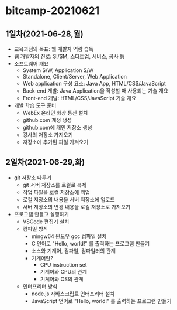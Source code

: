 # bitcamp-20210621

## 1일차(2021-06-28,월)
- 교육과정의 목표: 웹 개발자 역량 습득
- 웹 개발자의 진로: SI/SM, 스타트업, 서비스, 공사 등
- 소프트웨어 개요
	- System S/W, Application S/W
	- Standalone, Client/Server, Web Application
	- Web application 구성 요소: Java App, HTML/CSS/JavaScript
	- Back-end 개발: Java Application을 작성할 때 사용되는 기술 개요
	- Front-end 개발: HTML/CSS/JavaScript 기술 개요
- 개발 학습 도구 준비
	- WebEx 온라인 화상 통신 설치
	- github.com 계정 생성
	- github.com에 개인 저장소 생성
	- 강사의 저장소 가져오기
	- 저장소에 추가된 파일 가져오기

## 2일차(2021-06-29,화)
- git 저장소 다루기
	- git 서버 저장소를 로컬로 복제
	- 작업 파일을 로컬 저장소에 백업
	- 로컬 저장소의 내용을 서버 저장소에 업로드
	- 서버 저장소의 변경 내용을 로컬 저장소로 가져오기
- 프로그램 만들고 실행하기
	- VSCode 편집기 설치
	- 컴파일 방식
		- mingw64 윈도우 gcc 컴파일 설치
		- C 언어로 "Hello, world!" 를 출력하는 프로그램 만들기 
		- 소스와 기계어, 컴파일, 컴파일러의 관계
		- 기계어란? 
			- CPU instruction set
			- 기계어와 CPU의 관계
			- 기계어와 OS의 관계
	- 인터프리터 방식
		- node.js 자바스크립트 인터프리터 설치
		- JavaScript 언어로 "Hello, world!" 를 출력하는 프로그램 만들기
